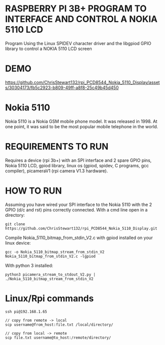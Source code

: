 # RASPBERRY PI 3B+ PROGRAM TO INTERFACE AND CONTROL A NOKIA 5110 LCD
Program Using the Linux SPIDEV character driver and the libgpiod GPIO library to control a NOKIA 5110 LCD screen

# DEMO
https://github.com/ChrisStewart132/rpi_PCD8544_Nokia_5110_Display/assets/30304173/fb5c2923-b809-49ff-a8f8-25c49b45d450

# Nokia 5110
Nokia 5110 is a Nokia GSM mobile phone model. It was released in 1998. At one point, it was said to be the most popular mobile telephone in the world. 

# REQUIREMENTS TO RUN
Requires a device (rpi 3b+) with an SPI interface and 2 spare GPIO pins, Nokia 5110 LCD, gpiod library, linux os (gpiod, spidev, C programs, gcc compiler), picameraV1 (rpi camera V1.3 hardware).

# HOW TO RUN
Assuming you have wired your SPI interface to the Nokia 5110 with the 2 GPIO (d/c and rst) pins correctly connected.
With a cmd line open in a directory:
```
git clone https://github.com/ChrisStewart132/rpi_PCD8544_Nokia_5110_Display.git
```
Compile Nokia_5110_bitmap_from_stdin_V2.c with gpiod installed on your linux device: 
```
gcc -o Nokia_5110_bitmap_stream_from_stdin_V2 Nokia_5110_bitmap_from_stdin_V2.c -lgpiod
```
With python 3 installed:
```
python3 picamera_stream_to_stdout_V2.py | ./Nokia_5110_bitmap_stream_from_stdin_V2
```


# Linux/Rpi commands
```
ssh pi@192.168.1.65

// copy from remote -> local
scp username@from_host:file.txt /local/directory/

// copy from local -> remote
scp file.txt username@to_host:/remote/directory/
```

